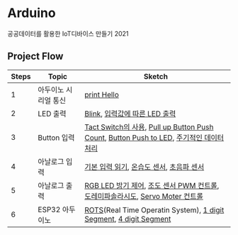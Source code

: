 # Arduino
 공공데이터를 활용한 IoT디바이스 만들기 2021

## Project Flow
Steps|Topic|Sketch
 ---|---|---
1|아두이노 시리얼 통신|[print Hello](https://github.com/SoyeonHH/Arduino/blob/main/Hello/Hello.ino)
2|LED 출력|[Blink](https://github.com/SoyeonHH/Arduino/blob/main/sketch_blink/sketch_blink.ino), [입력값에 따른 LED 출력](https://github.com/SoyeonHH/Arduino/blob/main/LED_serial_print/LED_serial_print.ino)
3|Button 입력|[Tact Switch의 사용](https://github.com/SoyeonHH/Arduino/blob/main/Tact_switch/Tact_switch.ino), [Pull up Button Push Count](https://github.com/SoyeonHH/Arduino/blob/main/count_pushButton_pullup/count_pushButton_pullup.ino), [Button Push to LED](https://github.com/SoyeonHH/Arduino/blob/main/button_to_led/button_to_led.ino), [주기적인 데이터 처리](https://github.com/SoyeonHH/Arduino/blob/main/Periodic_led_control/Periodic_led_control.ino)
4|아날로그 입력|[기본 입력 읽기](https://github.com/SoyeonHH/Arduino/blob/main/analogRead/analogRead.ino), [온습도 센서](https://github.com/SoyeonHH/Arduino/blob/main/DHT11/DHT11.ino), [초음파 센서](https://github.com/SoyeonHH/Arduino/blob/main/UltraSonic/UltraSonic.ino)
5|아날로그 출력|[RGB LED 밝기 제어](https://github.com/SoyeonHH/Arduino/blob/main/RGB_LED_Control/RGB_LED_Control.ino), [조도 센서 PWM 컨트롤](https://github.com/SoyeonHH/Arduino/blob/main/light_sensor_control/light_sensor_control.ino), [도레미파솔라시도](https://github.com/SoyeonHH/Arduino/blob/main/piezo_tones_sw/piezo_tones_sw.ino), [Servo Moter 컨트롤](https://github.com/SoyeonHH/Arduino/blob/main/servo_moter_control/servo_moter_control.ino)
6|ESP32 아두이노|[ROTS](https://github.com/SoyeonHH/Arduino/blob/main/DHT11/DHT11.ino)(Real Time Operatin System), [1 digit Segment](https://github.com/SoyeonHH/Arduino/blob/main/DHT11/1digitSegment.ino), [4 digit Segment](https://github.com/SoyeonHH/Arduino/blob/main/DHT11/4digitSegment.ino)
